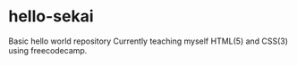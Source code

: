 # hello-sekai
Basic hello world repository
Currently teaching myself HTML(5) and CSS(3) using freecodecamp.
